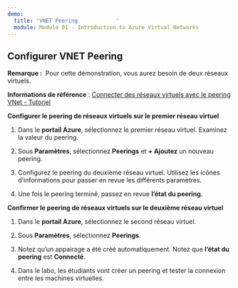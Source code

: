 ```yaml
---
demo:
  title: 'VNET Peering            '
  module: Module 01 - Introduction to Azure Virtual Networks
---
```

## Configurer VNET Peering

**Remarque :**  Pour cette démonstration, vous aurez besoin de deux réseaux virtuels.

**Informations de référence** : [Connecter des réseaux virtuels avec le peering VNet - Tutoriel](https://docs.microsoft.com/azure/virtual-network/tutorial-connect-virtual-networks-portal)

**Configurer le peering de réseaux virtuels sur le premier réseau virtuel**

1. Dans le **portail Azure**, sélectionnez le premier réseau virtuel. Examinez la valeur du peering. 

1. Sous **Paramètres**, sélectionnez **Peerings** et **+ Ajoutez** un nouveau peering.

1. Configurez le peering du deuxième réseau virtuel. Utilisez les icônes d’informations pour passer en revue les différents paramètres. 

1. Une fois le peering terminé, passez en revue **l’état du peering**. 

**Confirmer le peering de réseaux virtuels sur le deuxième réseau virtuel**

1. Dans le **portail Azure**, sélectionnez le second réseau virtuel.

1. Sous **Paramètres**, sélectionnez **Peerings**.

1. Notez qu’un appairage a été créé automatiquement. Notez que **l’état du peering** est **Connecté**.

1. Dans le labo, les étudiants vont créer un peering et tester la connexion entre les machines virtuelles. 
